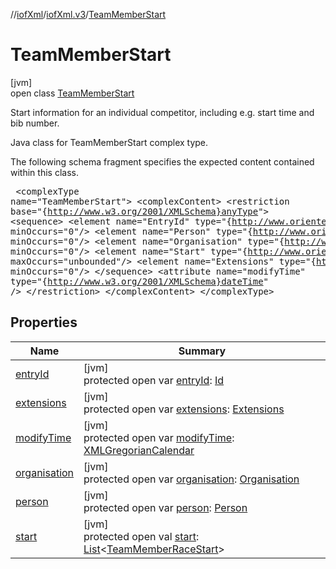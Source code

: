 //[iofXml](../../../index.md)/[iofXml.v3](../index.md)/[TeamMemberStart](index.md)

# TeamMemberStart

[jvm]\
open class [TeamMemberStart](index.md)

Start information for an individual competitor, including e.g. start time and bib number. <p>Java class for TeamMemberStart complex type. <p>The following schema fragment specifies the expected content contained within this class. <pre> &lt;complexType name="TeamMemberStart"&gt; &lt;complexContent&gt; &lt;restriction base="{http://www.w3.org/2001/XMLSchema}anyType"&gt; &lt;sequence&gt; &lt;element name="EntryId" type="{http://www.orienteering.org/datastandard/3.0}Id" minOccurs="0"/&gt; &lt;element name="Person" type="{http://www.orienteering.org/datastandard/3.0}Person" minOccurs="0"/&gt; &lt;element name="Organisation" type="{http://www.orienteering.org/datastandard/3.0}Organisation" minOccurs="0"/&gt; &lt;element name="Start" type="{http://www.orienteering.org/datastandard/3.0}TeamMemberRaceStart" maxOccurs="unbounded"/&gt; &lt;element name="Extensions" type="{http://www.orienteering.org/datastandard/3.0}Extensions" minOccurs="0"/&gt; &lt;/sequence&gt; &lt;attribute name="modifyTime" type="{http://www.w3.org/2001/XMLSchema}dateTime" /&gt; &lt;/restriction&gt; &lt;/complexContent&gt; &lt;/complexType&gt; </pre>

## Properties

| Name | Summary |
|---|---|
| [entryId](entry-id.md) | [jvm]<br>protected open var [entryId](entry-id.md): [Id](../-id/index.md) |
| [extensions](extensions.md) | [jvm]<br>protected open var [extensions](extensions.md): [Extensions](../-extensions/index.md) |
| [modifyTime](modify-time.md) | [jvm]<br>protected open var [modifyTime](modify-time.md): [XMLGregorianCalendar](https://docs.oracle.com/javase/8/docs/api/javax/xml/datatype/XMLGregorianCalendar.html) |
| [organisation](organisation.md) | [jvm]<br>protected open var [organisation](organisation.md): [Organisation](../-organisation/index.md) |
| [person](person.md) | [jvm]<br>protected open var [person](person.md): [Person](../-person/index.md) |
| [start](start.md) | [jvm]<br>protected open val [start](start.md): [List](https://docs.oracle.com/javase/8/docs/api/java/util/List.html)<[TeamMemberRaceStart](../-team-member-race-start/index.md)> |
